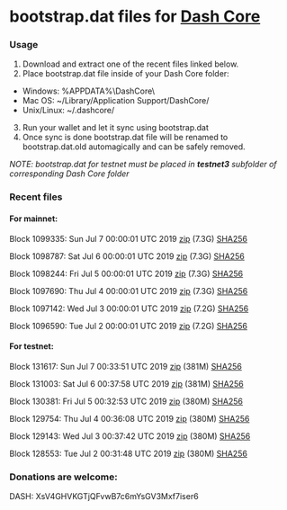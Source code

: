 # bootstrap.dat files for [Dash Core](https://www.dash.org)

### Usage

1. Download and extract one of the recent files linked below.
2. Place bootstrap.dat file inside of your Dash Core folder:
 - Windows: %APPDATA%\DashCore\
 - Mac OS: ~/Library/Application Support/DashCore/
 - Unix/Linux: ~/.dashcore/
3. Run your wallet and let it sync using bootstrap.dat
4. Once sync is done bootstrap.dat file will be renamed to bootstrap.dat.old automagically and can be safely removed.

_NOTE: bootstrap.dat for testnet must be placed in **testnet3** subfolder of corresponding Dash Core folder_

### Recent files

#### For mainnet:

Block 1099335: Sun Jul  7 00:00:01 UTC 2019 [zip](https://dash-bootstrap.ams3.digitaloceanspaces.com/mainnet/2019-07-07/bootstrap.dat.zip) (7.3G) [SHA256](https://dash-bootstrap.ams3.digitaloceanspaces.com/mainnet/2019-07-07/sha256.txt)

Block 1098787: Sat Jul  6 00:00:01 UTC 2019 [zip](https://dash-bootstrap.ams3.digitaloceanspaces.com/mainnet/2019-07-06/bootstrap.dat.zip) (7.3G) [SHA256](https://dash-bootstrap.ams3.digitaloceanspaces.com/mainnet/2019-07-06/sha256.txt)

Block 1098244: Fri Jul  5 00:00:01 UTC 2019 [zip](https://dash-bootstrap.ams3.digitaloceanspaces.com/mainnet/2019-07-05/bootstrap.dat.zip) (7.3G) [SHA256](https://dash-bootstrap.ams3.digitaloceanspaces.com/mainnet/2019-07-05/sha256.txt)

Block 1097690: Thu Jul  4 00:00:01 UTC 2019 [zip](https://dash-bootstrap.ams3.digitaloceanspaces.com/mainnet/2019-07-04/bootstrap.dat.zip) (7.3G) [SHA256](https://dash-bootstrap.ams3.digitaloceanspaces.com/mainnet/2019-07-04/sha256.txt)

Block 1097142: Wed Jul  3 00:00:01 UTC 2019 [zip](https://dash-bootstrap.ams3.digitaloceanspaces.com/mainnet/2019-07-03/bootstrap.dat.zip) (7.2G) [SHA256](https://dash-bootstrap.ams3.digitaloceanspaces.com/mainnet/2019-07-03/sha256.txt)

Block 1096590: Tue Jul  2 00:00:01 UTC 2019 [zip](https://dash-bootstrap.ams3.digitaloceanspaces.com/mainnet/2019-07-02/bootstrap.dat.zip) (7.2G) [SHA256](https://dash-bootstrap.ams3.digitaloceanspaces.com/mainnet/2019-07-02/sha256.txt)


#### For testnet:

Block 131617: Sun Jul  7 00:33:51 UTC 2019 [zip](https://dash-bootstrap.ams3.digitaloceanspaces.com/testnet/2019-07-07/bootstrap.dat.zip) (381M) [SHA256](https://dash-bootstrap.ams3.digitaloceanspaces.com/testnet/2019-07-07/sha256.txt)

Block 131003: Sat Jul  6 00:37:58 UTC 2019 [zip](https://dash-bootstrap.ams3.digitaloceanspaces.com/testnet/2019-07-06/bootstrap.dat.zip) (381M) [SHA256](https://dash-bootstrap.ams3.digitaloceanspaces.com/testnet/2019-07-06/sha256.txt)

Block 130381: Fri Jul  5 00:32:53 UTC 2019 [zip](https://dash-bootstrap.ams3.digitaloceanspaces.com/testnet/2019-07-05/bootstrap.dat.zip) (380M) [SHA256](https://dash-bootstrap.ams3.digitaloceanspaces.com/testnet/2019-07-05/sha256.txt)

Block 129754: Thu Jul  4 00:36:08 UTC 2019 [zip](https://dash-bootstrap.ams3.digitaloceanspaces.com/testnet/2019-07-04/bootstrap.dat.zip) (380M) [SHA256](https://dash-bootstrap.ams3.digitaloceanspaces.com/testnet/2019-07-04/sha256.txt)

Block 129143: Wed Jul  3 00:37:42 UTC 2019 [zip](https://dash-bootstrap.ams3.digitaloceanspaces.com/testnet/2019-07-03/bootstrap.dat.zip) (380M) [SHA256](https://dash-bootstrap.ams3.digitaloceanspaces.com/testnet/2019-07-03/sha256.txt)

Block 128553: Tue Jul  2 00:31:48 UTC 2019 [zip](https://dash-bootstrap.ams3.digitaloceanspaces.com/testnet/2019-07-02/bootstrap.dat.zip) (380M) [SHA256](https://dash-bootstrap.ams3.digitaloceanspaces.com/testnet/2019-07-02/sha256.txt)


### Donations are welcome:

DASH: XsV4GHVKGTjQFvwB7c6mYsGV3Mxf7iser6
